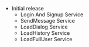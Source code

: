 * Initial release
  * Login And Signup Service
  * SendMessage Service
  * LoadDialog Service
  * LoadHistory Service
  * LoadFullUser Service